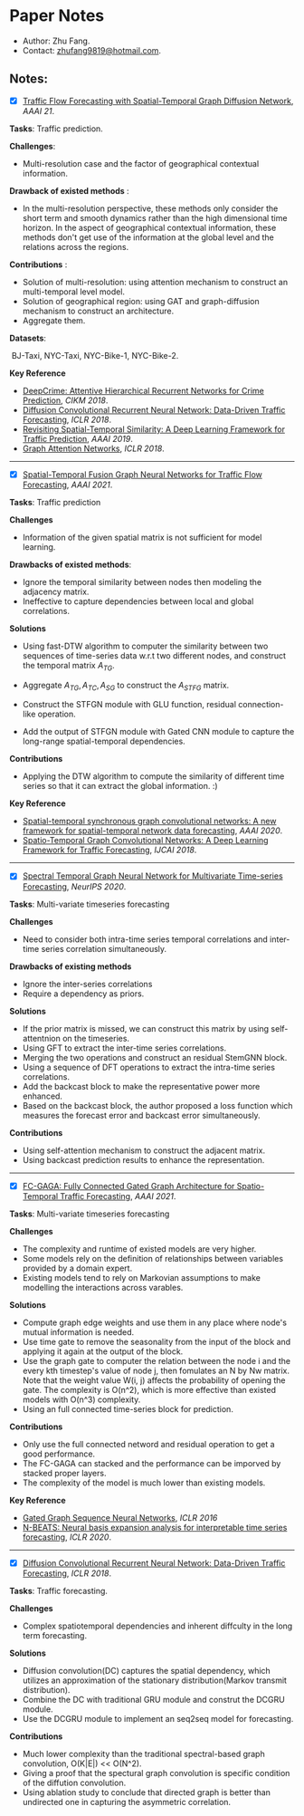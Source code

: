 # Paper Notes

- Author: Zhu Fang.
- Contact: zhufang9819@hotmail.com.

## Notes:
- [x] [Traffic Flow Forecasting with Spatial-Temporal Graph Diffusion Network](https://www.aaai.org/AAAI21Papers/AISI-9334.ZhangX.pdf), *AAAI 21*. 

**Tasks**: Traffic prediction.

**Challenges**:

- Multi-resolution case and the factor of geographical contextual information.

**Drawback of existed methods** :

- In the multi-resolution perspective, these methods only consider the short term and smooth dynamics rather than the high dimensional time horizon. In the aspect of geographical contextual information, these methods don't get use of the information at the global level and the relations across the regions.

**Contributions** :

- Solution of multi-resolution: using attention mechanism to construct an multi-temporal level model. 
- Solution of geographical region: using GAT and graph-diffusion mechanism to construct an architecture.
- Aggregate them.

**Datasets**:

​	BJ-Taxi, NYC-Taxi, NYC-Bike-1, NYC-Bike-2.

**Key Reference**

- [DeepCrime: Attentive Hierarchical Recurrent Networks for Crime Prediction](http://urban-computing.com/pdf/CIKM2018deepcrime.pdf), *CIKM 2018*.
- [Diffusion Convolutional Recurrent Neural Network: Data-Driven Traffic Forecasting](https://arxiv.org/pdf/1707.01926v3.pdf), *ICLR 2018*.
- [Revisiting Spatial-Temporal Similarity: A Deep Learning Framework for Traffic Prediction](https://arxiv.org/pdf/1803.01254.pdf), *AAAI 2019*.
- [Graph Attention Networks](https://arxiv.org/pdf/1710.10903v3.pdf), *ICLR 2018*.


---
- [x] [Spatial-Temporal Fusion Graph Neural Networks for Traffic Flow Forecasting](https://arxiv.org/abs/2012.09641), *AAAI 2021*.

**Tasks**: Traffic prediction

**Challenges**

- Information of the given spatial matrix is not sufficient for model learning.

**Drawbacks of existed methods**:

- Ignore the temporal similarity between nodes then modeling the adjacency matrix.
- Ineffective to capture dependencies between local and global correlations.

**Solutions**

- Using fast-DTW algorithm to computer the similarity between two sequences of time-series data w.r.t two different nodes, and construct the temporal matrix $A_{TG}$.
- Aggregate $A_{TG}, A_{TC}, A_{SG}$ to construct the $A_{STFG}$ matrix.
- Construct the STFGN module with GLU function, residual connection-like operation.

- Add the output of STFGN module with Gated CNN module to capture the long-range spatial-temporal dependencies.

**Contributions**
- Applying the DTW algorithm to compute the similarity of different time series so that it can extract the global information. :)

**Key Reference**

- [Spatial-temporal synchronous graph convolutional networks: A new framework for spatial-temporal network data forecasting](https://ojs.aaai.org/index.php/AAAI/article/view/5438), *AAAI 2020*.
- [Spatio-Temporal Graph Convolutional Networks: A Deep Learning Framework for Traffic Forecasting](https://www.ijcai.org/proceedings/2018/0505), *IJCAI 2018*.

---
- [x] [Spectral Temporal Graph Neural Network for Multivariate Time-series Forecasting](https://papers.nips.cc/paper/2020/file/cdf6581cb7aca4b7e19ef136c6e601a5-Paper.pdf), *NeurIPS 2020*.

**Tasks**: Multi-variate timeseries forecasting

**Challenges**
- Need to consider both intra-time series temporal correlations and inter-time series correlation simultaneously.

**Drawbacks of existing methods**
- Ignore the inter-series correlations
- Require a dependency as priors.

**Solutions**
- If the prior matrix is missed, we can construct this matrix by using self-attentnion on the timeseries.
- Using GFT to extract the inter-time series correlations.
- Merging the two operations and construct an residual StemGNN block.
- Using a sequence of DFT operations to extract the intra-time series correlations.
- Add the backcast block to make the representative power more enhanced.
- Based on the backcast block, the author proposed a loss function which measures the forecast error and backcast error simultaneously.
  
**Contributions**
- Using self-attention mechanism to construct the adjacent matrix.
- Using backcast prediction results to enhance the representation.
---
- [x] [FC-GAGA: Fully Connected Gated Graph Architecture for Spatio-Temporal Traffic Forecasting](https://ojs.aaai.org/index.php/AAAI/article/view/17114/16921), *AAAI 2021*.

**Tasks**: Multi-variate timeseries forecasting

**Challenges**
- The complexity and runtime of existed models are very higher.
- Some models rely on the definition of relationships between variables provided by a domain expert.
- Existing models tend to rely on Markovian assumptions to make modelling the interactions across varables.

**Solutions**
- Compute graph edge weights and use them in any place where node's mutual information is needed.
- Use time gate to remove the seasonality from the input of the block and applying it again at the output of the block.
- Use the graph gate to computer the relation between the node i and the every kth timestep's value of node j, then fomulates an N by Nw matrix. Note that the weight value W(i, j) affects the probability of opening the gate. The complexity is O(n^2), which is more effective than existed models with O(n^3) complexity.
- Using an full connected time-series block for prediction.

**Contributions**
- Only use the full connected netword and residual operation to get a good performance.
- The FC-GAGA can stacked and the performance can be imporved by stacked proper layers.
- The complexity of the model is much lower than existing models.

**Key Reference**
- [Gated Graph Sequence Neural Networks](https://arxiv.org/pdf/1511.05493v4.pdf), *ICLR 2016*
- [N-BEATS: Neural basis expansion analysis for interpretable time series forecasting](https://arxiv.org/pdf/1905.10437v4.pdf), *ICLR 2020*.

---
- [x] [Diffusion Convolutional Recurrent Neural Network: Data-Driven Traffic Forecasting](https://arxiv.org/pdf/1707.01926), *ICLR 2018*.

**Tasks**: Traffic forecasting.

**Challenges**
- Complex spatiotemporal dependencies and inherent diffculty in the long term forecasting.

**Solutions**
- Diffusion convolution(DC) captures the spatial dependency, which utilizes an approximation of the stationary distribution(Markov transmit distribution).
- Combine the DC with traditional GRU module and construt the DCGRU module.
- Use the DCGRU module to implement an seq2seq model for forecasting.

**Contributions**
- Much lower complexity than the traditional spectral-based graph convolution, O(K|E|) << O(N^2).
- Giving a proof that the spectural graph convolution is specific condition of the diffution convolution.
- Using ablation study to conclude that directed graph is better than undirected one in capturing the asymmetric correlation.







